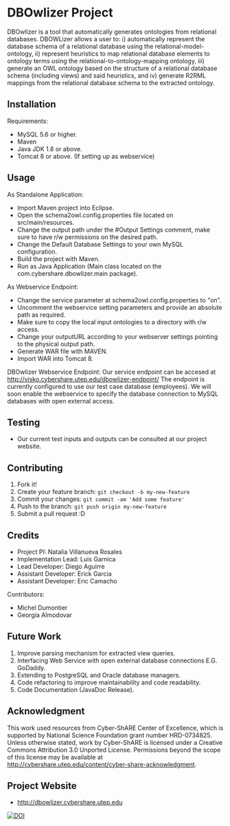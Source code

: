 # DBOwlizer Project
DBOwlizer is a tool that automatically generates ontologies from relational databases. DBOWLizer allows a user to: i) automatically represent the database schema of a relational database using the relational-model-ontology, ii) represent heuristics to map relational database elements to ontology terms using the relational-to-ontology-mapping ontology, iii) generate an OWL ontology based on the structure of a relational database schema (including views) and said heuristics, and iv) generate R2RML mappings from the relational database schema to the extracted ontology.

## Installation
Requirements:
+ MySQL 5.6 or higher.
+ Maven 
+ Java JDK 1.8 or above.  
+ Tomcat 8 or above. (If setting up as webservice)


## Usage
As Standalone Application:
+ Import Maven project into Eclipse.
+ Open the schema2owl.config.properties file located on src/main/resources.
+ Change the output path under the #Output Settings comment, make sure to have r/w permissions on the desired path.
+ Change the Default Database Settings to your own MySQL configuration.
+ Build the project with Maven.
+ Run as Java Application (Main class located on the com.cybershare.dbowlizer.main package).


As Webservice Endpoint:
+ Change the service parameter at schema2owl.config.properties to "on".
+ Uncomment the webservice setting parameters and provide an absolute path as required.
+ Make sure to copy the local input ontologies to a directory with r/w access.
+ Change your outputURL according to your webserver settings pointing to the physical output path.
+ Generate WAR file with MAVEN.
+ Import WAR into Tomcat 8.


DBOwlizer Webservice Endpoint:
Our service endpoint can be accesed at http://visko.cybershare.utep.edu/dbowlizer-endpoint/
The endpoint is currently configured to use our test case database (employees). We will soon enable the webservice to
specify the database connection to MySQL databases with open external access.


## Testing
+ Our current test inputs and outputs can be consulted at our project website. 


## Contributing
1. Fork it!
2. Create your feature branch: `git checkout -b my-new-feature`
3. Commit your changes: `git commit -am 'Add some feature'`
4. Push to the branch: `git push origin my-new-feature`
5. Submit a pull request :D


## Credits
+ Project PI: Natalia Villanueva Rosales
+ Implementation Lead: Luis Garnica
+ Lead Developer: Diego Aguirre
+ Assistant Developer: Erick Garcia
+ Assistant Developer: Eric Camacho


Contributors:
+ Michel Dumontier
+ Georgia Almodovar


## Future Work
1. Improve parsing mechanism for extracted view queries.
2. Interfacing Web Service with open external database connections E.G. GoDaddy.
3. Extending to PostgreSQL and Oracle database managers.
4. Code refactoring to improve maintainability and code readability.
5. Code Documentation (JavaDoc Release).


## Acknowledgment
This work used resources from Cyber-ShARE Center of Excellence, which is supported by National Science Foundation grant number HRD-0734825. Unless otherwise stated, work by Cyber-ShARE is licensed under a Creative Commons Attribution 3.0 Unported License. Permissions beyond the scope of this license may be available at http://cybershare.utep.edu/content/cyber-share-acknowledgment.


## Project Website
+ http://dbowlizer.cybershare.utep.edu

[![DOI](https://zenodo.org/badge/22285/cybershare/dbowlizer-app.svg)](https://zenodo.org/badge/latestdoi/22285/cybershare/dbowlizer-app)
